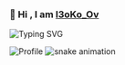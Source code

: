 ### 👋 Hi , I am [l3oKo_Ov](https://github.com/l3oko)

![Typing SVG](https://readme-typing-svg.demolab.com?font=Fira+Code&weight=500&pause=1000&color=0969DA&center=true&width=345&lines=Welcome+to+my+fxking+lab.)

![Profile](https://github-widgetbox.vercel.app/api/profile?username=l3oKo_Ov&width=1060&data=followers,repositories,stars,commits&theme=default)
![snake animation](https://github.com/l3oko/l3oko/blob/output/github-contribution-grid-snake.svg)
